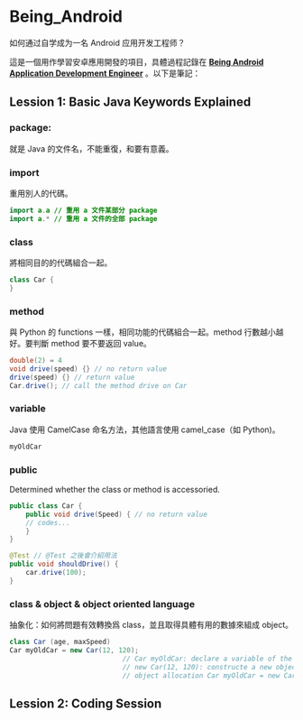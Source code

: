 # Being_Android
如何通过自学成为一名 Android 应用开发工程师？

這是一個用作學習安卓應用開發的項目，具體過程記錄在 [**Being Android Application Development Engineer**](https://sokaorochi.github.io/project/2020/07/24/Andorid.html) 。以下是筆記：

## Lession 1: Basic Java Keywords Explained

### package:

就是 Java 的文件名，不能重復，和要有意義。

### import

重用別人的代碼。

```java
import a.a // 重用 a 文件某部分 package
import a.* // 重用 a 文件的全部 package
```

### class

將相同目的的代碼組合一起。

```java
class Car {
}
```

### method

與 Python 的 functions 一樣，相同功能的代碼組合一起。method 行數越小越好。要判斷 method 要不要返回 value。

```java
double(2) = 4
void drive(speed) {} // no return value
drive(speed) {} // return value
Car.drive(); // call the method drive on Car
```

### variable

Java 使用 CamelCase 命名方法，其他語言使用 camel_case（如 Python)。

```java
myOldCar
```

### public

Determined whether the class or method is accessoried.

```java
public class Car {
	public void drive(Speed) { // no return value
    // codes...
	}
}

@Test // @Test 之後會介紹用法
public void shouldDrive() {
    car.drive(100);
}
```

### class & object & object oriented language

抽象化：如何將問題有效轉換爲 class，並且取得具體有用的數據來組成 object。

```java
class Car (age, maxSpeed)
Car myOldCar = new Car(12, 120); 
							// Car myOldCar: declare a variable of the Car type
							// new Car(12, 120): constructe a new object under Car class
							// object allocation Car myOldCar = new Car(12, 120);
```



## Lession 2: Coding Session

